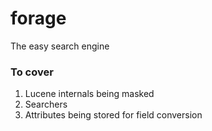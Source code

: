 # forage

The easy search engine

### To cover
1. Lucene internals being masked
2. Searchers
3. Attributes being stored for field conversion


